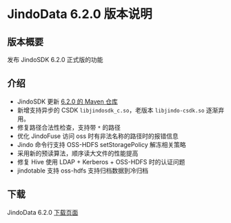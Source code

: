 # JindoData 6.2.0 版本说明

## 版本概要

发布 JindoSDK 6.2.0 正式版的功能

## 介绍

- JindoSDK 更新 [6.2.0 的 Maven 仓库](oss-maven.md)
- 新增支持异步的 CSDK `libjindosdk_c.so`，老版本 `libjindo-csdk.so` 逐渐弃用。
- 修复路径合法性检查，支持带 `*` 的路径
- 优化 JindoFuse 访问 oss 时有非法名称的路径时的报错信息
- Jindo 命令行支持 OSS-HDFS setStoragePolicy 解冻相关策略
- 采用新的预读算法，顺序读大文件的性能提高
- 修复 Hive 使用 LDAP + Kerberos + OSS-HDFS 时的认证问题
- jindotable 支持 oss-hdfs 支持归档数据到冷归档

## 下载

JindoData 6.2.0 [下载页面](jindodata_download.md)
